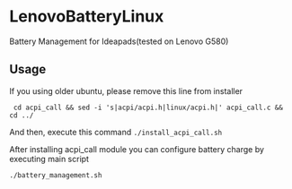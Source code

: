 # LenovoBatteryLinux
Battery Management for Ideapads(tested on Lenovo G580)

## Usage
If you using older ubuntu, please remove this line from installer
```
 cd acpi_call && sed -i 's|acpi/acpi.h|linux/acpi.h|' acpi_call.c && cd ../
```

And then, execute this command
`./install_acpi_call.sh`

After installing acpi_call module you can configure battery charge by executing main script

`./battery_management.sh`
